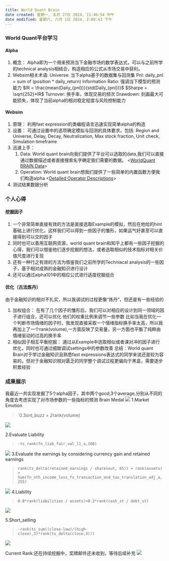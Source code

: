 ```yaml
---
title: World Quant Brain
date created: 星期一, 五月 27日 2024, 11:46:54 中午
date modified: 星期六, 六月 1日 2024, 2:08:43 下午
---
```


### World Quant平台学习
#### Alpha
1. 概念：
   Alpha即为一个用来预测当下金融市场的数学表达式，可以与之前所学的technical analysis相结合，构造相应的公式从市场交易中获利。
2. Websim相关术语:
   Universe: 当下alpha基于的数据集与回测集
   Pnl: daily_pnl = sum of (position * daily_return)
   Information Ratio: 强调当下模型的预测能力  $IR = \frac{mean(Daliy_{pnl})}{std(Daily_{pnl})}$ $Sharpe = \sqrt{252}*IR$ 
   Turnover: 换手率，体现交易的频次
   Drawdown: 刻画最大可能损失，体现了当前alpha的相对稳定程度与风险控制能力
#### Websim
1. 原理：
   利用fast expression的类编程语言迅速实现简单alpha的构造
2. 设置：
   可通过设置中的选项确定模拟与回测的具体要求，包括:
   Region and Universe, Delay, Decay, Neutralization, Max stock fraction, Unit check, Simulation timeframe
3. 迅速上手：
   1. Data:
      World quant brain向我们提供了平台可以选取的data,我们可以直接通过数据描述或者直接搜索名字确定我们需要的数据。
      <[WorldQuant BRAIN Data](https://platform.worldquantbrain.com/data?delay=1&instrumentType=EQUITY&region=USA&universe=TOP3000)>
   2. Operation:
     World quant brain想我们提供了一些简单的内置函数方便我们构造alpha
     <[Detailed Operator Descriptions](https://platform.worldquantbrain.com/learn/data-and-operators/detailed-operator-descriptions)>
 4. 测试结果数据分析

### 个人心得
#### 挖掘因子
1. 一个非常简单直接有效的方法是直接选取Example的模拟，然后在他给的hint基础上进行优化，这样我们可以得到一些因子的雏形，如果运气好甚至可以直接得到可以交的因子
2. 同时也可以善用互联网资源，world quant brain和知乎上都有一些因子挖掘的心得，我们可以借鉴他们逐步挖掘的想法，或者选取相似的技术指标对相关价值尺度进行复现
3. 还有一种行之有效的方法为借鉴我们之前所学的Techniacal analysis的一些因子，基于相对成熟的金融知识进行设计
4. 还可以通过alpha101中的相应公式进行适度挖掘组合
#### 优化（古法炼丹）
由于金融知识的相对不扎实，所以我调试的过程更像“炼丹”，但还是有一些经验的
1. 加权组合：
   在有了几个因子的雏形后，我们可以对相应的设计到同一领域的因子进行组合，还可以优化 他们的权重比例来调节一些参数
   比如当我在优化一个判断市场情绪的因子时，我发现直接采取一个情绪指标换手率太高，所以我再加上了一个rank(volume),一方面反映了交易量，另一方面也平衡了纯粹由情绪驱动的过高的换手率
2. 相似因子相互平衡挖掘：
   通过从Example中选取相似或者课对冲的因子进行优化，同时也可通过细致调试settings中的参数改善
总结：World quant Brain对于学过金融知识且熟悉fast expressions表达式的同学来说还是较为容易的，但对于金融知识相对匮乏的同学整个调试过程更偏向于黑盒，需要逐步积累经验

### 成果展示
我最近一共实现发掘了5个alpha因子，其中两个good,3个average,分别从不同的角度去考虑实现了对市场参数的一些指标的预测
Brain Medal
![](https://s2.loli.net/2024/06/01/I7utCqKHkrPdWc9.png)
1.Market Emotion
>`0.3*snt_buzz + 2*rank(volume)
   
   ![](https://s2.loli.net/2024/06/01/nYjuy6tHd9RBepx.png)

2.Evaluate Liability
>`-ts_rank(fn_liab_fair_val_l1_a,160)`

![](https://s2.loli.net/2024/06/01/k6gQOsEMe2YZfLJ.png)
3.Evaluate the earnings by considering currency gain and retained earnings
>`rank(ts_delta(retained_earnings / sharesout, 65)) + rank(assets) + Sum(fn_oth_income_loss_fx_transaction_and_tax_translation_adj_a,255)`


![](https://s2.loli.net/2024/06/01/ilKETjCyhoNbn4u.png)
4.Liability
>`0.8*rank(liabilities / assets)+0.2*rank(cash_st / debt_st)`

![](https://s2.loli.net/2024/06/01/4uRfWA1hnyvDrkc.png)

5.Short_selling
>`-rank(ts_sum((close-low)/(high-close),3)*rank(ts_delta(close,3)))`

![](https://s2.loli.net/2024/06/01/zyQ7tRbxTfdvL5I.png)

Current Rank:还在持续挖掘中，奖牌邮件还未收到，等待后续补充
![](https://s2.loli.net/2024/06/01/hVnLjm2GOwqicRa.png)
